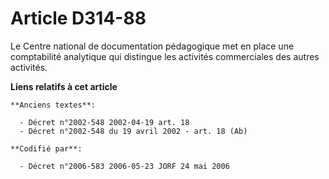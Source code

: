 # Article D314-88

Le Centre national de documentation pédagogique met en place une comptabilité analytique qui distingue les activités
commerciales des autres activités.

**Liens relatifs à cet article**

	**Anciens textes**:

	  - Décret n°2002-548 2002-04-19 art. 18
	  - Décret n°2002-548 du 19 avril 2002 - art. 18 (Ab)

	**Codifié par**:

	  - Décret n°2006-583 2006-05-23 JORF 24 mai 2006
